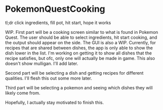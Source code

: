 # PokemonQuestCooking

tl;dr click ingredients, fill pot, hit start, hope it works

WIP. First part will be a cooking screen similar to what is found in Pokemon Quest. The user should be able to select ingredients, hit start cooking, and the output should appear on the side. The GUI is also a WIP. Currently, for recipes that are shared between dishes, the app is only able to show the dish lower in the list. I'm working on getting it to show all dishes that the recipe satisfies, but ofc, only one will actually be made in game. This also doesn't show mulligan. I'll add later.

Second part will be selecting a dish and getting recipes for different qualities. I'll flesh this out some more later.

Third part will be selecting a pokemon and seeing which dishes they will likely come from.

Hopefully, I actually stay motivated to finish this.
